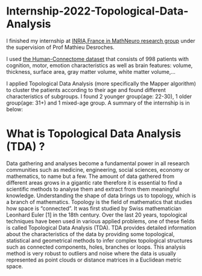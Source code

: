 # Internship-2022-Topological-Data-Analysis
I finished my internship at [INRIA,France in MathNeuro research group](https://team.inria.fr/mathneuro/) under the supervision of Prof Mathieu Desroches.

I used [the Human-Connectome dataset](https://wiki.humanconnectome.org/display/PublicData/HCP-YA+Data+Dictionary-+Updated+for+the+1200+Subject+Release#HCPYADataDictionaryUpdatedforthe1200SubjectRelease) that consists of 998 patients with cognition, motor, emotion characteristics as well as brain features: volume, thickness, surface area, gray matter volume, white matter volume,...

I applied Topological Data Analysis (more specifically the Mapper algorithm) to cluster the patients according to their age and found different characteristics of subgroups. I found 2 younger group(age: 22-30), 1 older group(age: 31+) and 1 mixed-age group. A summary of the internship is in below:

# What is Topological Data Analysis (TDA) ?

Data gathering and analyses become a fundamental power in all research communities
such as medicine, engineering, social sciences, economy or mathematics, to name but a
few. The amount of data gathered from different areas grows in a gigantic rate therefore it
is essential to find a scientific methods to analyse them and extract from them meaningful
knowledge. Understanding the shape of data brings us to topology, which is a branch of
mathematics. Topology is the field of mathematics that studies how space is “connected”.
It was first studied by Swiss mathematician Leonhard Euler [1] in the 18th century. Over
the last 20 years, topological techniques have been used in various applied problems, one
of these fields is called Topological Data Analysis (TDA). TDA provides detailed information about the characteristics of the data by providing some topological, statistical and
geometrical methods to infer complex topological structures such as connected components, holes, branches or loops. This analysis method is very robust to outliers and noise
where the data is usually represented as point clouds or distance matrices in a Euclidean
metric space.
